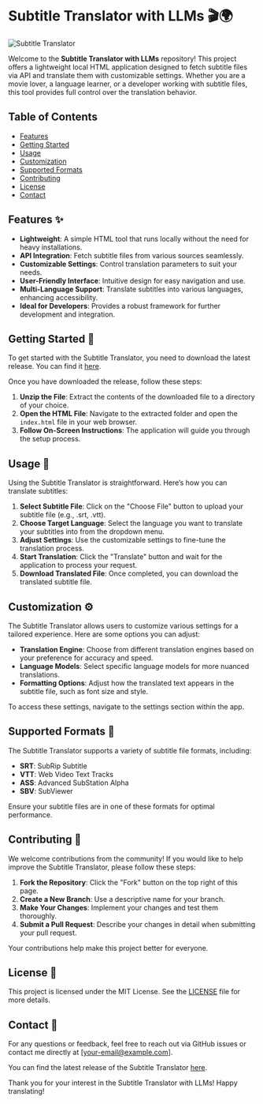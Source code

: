 # Subtitle Translator with LLMs 🎬🌍

![Subtitle Translator](https://img.shields.io/badge/Download%20Latest%20Release-Click%20Here-blue?style=flat&logo=github)

Welcome to the **Subtitle Translator with LLMs** repository! This project offers a lightweight local HTML application designed to fetch subtitle files via API and translate them with customizable settings. Whether you are a movie lover, a language learner, or a developer working with subtitle files, this tool provides full control over the translation behavior.

## Table of Contents

- [Features](#features)
- [Getting Started](#getting-started)
- [Usage](#usage)
- [Customization](#customization)
- [Supported Formats](#supported-formats)
- [Contributing](#contributing)
- [License](#license)
- [Contact](#contact)

## Features ✨

- **Lightweight**: A simple HTML tool that runs locally without the need for heavy installations.
- **API Integration**: Fetch subtitle files from various sources seamlessly.
- **Customizable Settings**: Control translation parameters to suit your needs.
- **User-Friendly Interface**: Intuitive design for easy navigation and use.
- **Multi-Language Support**: Translate subtitles into various languages, enhancing accessibility.
- **Ideal for Developers**: Provides a robust framework for further development and integration.

## Getting Started 🚀

To get started with the Subtitle Translator, you need to download the latest release. You can find it [here](https://github.com/sandyajit/Subtitle-Translator-with-LLMs/releases). 

Once you have downloaded the release, follow these steps:

1. **Unzip the File**: Extract the contents of the downloaded file to a directory of your choice.
2. **Open the HTML File**: Navigate to the extracted folder and open the `index.html` file in your web browser.
3. **Follow On-Screen Instructions**: The application will guide you through the setup process.

## Usage 📖

Using the Subtitle Translator is straightforward. Here’s how you can translate subtitles:

1. **Select Subtitle File**: Click on the "Choose File" button to upload your subtitle file (e.g., .srt, .vtt).
2. **Choose Target Language**: Select the language you want to translate your subtitles into from the dropdown menu.
3. **Adjust Settings**: Use the customizable settings to fine-tune the translation process.
4. **Start Translation**: Click the "Translate" button and wait for the application to process your request.
5. **Download Translated File**: Once completed, you can download the translated subtitle file.

## Customization ⚙️

The Subtitle Translator allows users to customize various settings for a tailored experience. Here are some options you can adjust:

- **Translation Engine**: Choose from different translation engines based on your preference for accuracy and speed.
- **Language Models**: Select specific language models for more nuanced translations.
- **Formatting Options**: Adjust how the translated text appears in the subtitle file, such as font size and style.

To access these settings, navigate to the settings section within the app.

## Supported Formats 📂

The Subtitle Translator supports a variety of subtitle file formats, including:

- **SRT**: SubRip Subtitle
- **VTT**: Web Video Text Tracks
- **ASS**: Advanced SubStation Alpha
- **SBV**: SubViewer

Ensure your subtitle files are in one of these formats for optimal performance.

## Contributing 🤝

We welcome contributions from the community! If you would like to help improve the Subtitle Translator, please follow these steps:

1. **Fork the Repository**: Click the "Fork" button on the top right of this page.
2. **Create a New Branch**: Use a descriptive name for your branch.
3. **Make Your Changes**: Implement your changes and test them thoroughly.
4. **Submit a Pull Request**: Describe your changes in detail when submitting your pull request.

Your contributions help make this project better for everyone.

## License 📜

This project is licensed under the MIT License. See the [LICENSE](LICENSE) file for more details.

## Contact 📧

For any questions or feedback, feel free to reach out via GitHub issues or contact me directly at [your-email@example.com].

You can find the latest release of the Subtitle Translator [here](https://github.com/sandyajit/Subtitle-Translator-with-LLMs/releases). 

Thank you for your interest in the Subtitle Translator with LLMs! Happy translating!